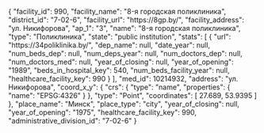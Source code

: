 {
    "facility_id": 990,
    "facility_name": "8-я городская поликлиника",
    "district_id": "7-02-6",
    "facility_url": "https:\/\/8gp.by\/",
    "facility_address": "ул. Никифорова",
    "ap_1": "3",
    "name": "8-я городская поликлиника",
    "type": "Поликлиника",
    "state": "public institution",
    "stats": [
        {
            "url": "https:\/\/34poliklinika.by\/",
            "dep_name": null,
            "date_year": null,
            "num_beds_dep": null,
            "num_deps_year": null,
            "num_doctors_dep": null,
            "num_doctors_med": null,
            "year_of_closing": null,
            "year_of_opening": "1989",
            "beds_in_hospital_key": 540,
            "num_beds_facility_year": null,
            "healthcare_facility_key": 990
        }
    ],
    "med_id": 10214932,
    "address": "ул. Никифорова",
    "coord_x_y": {
        "crs": {
            "type": "name",
            "properties": {
                "name": "EPSG:4326"
            }
        },
        "type": "Point",
        "coordinates": [
            27.689,
            53.9395
        ]
    },
    "place_name": "Минск",
    "place_type": "city",
    "year_of_closing": null,
    "year_of_opening": "1975",
    "healthcare_facility_key": 990,
    "administrative_division_id": "7-02-6"
}
